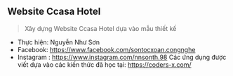 ## Website Ccasa Hotel
> Xây dựng Website Ccasa Hotel dựa vào mẫu thiết kế

* Thực hiện: Nguyễn Như Sơn
* Facebook: https://www.facebook.com/sontocxoan.congnghe
* Instagram : https://www.instagram.com/nnsonth.98 Các ứng dụng được viết dựa vào các kiến thức đã học tại: https://coders-x.com/
